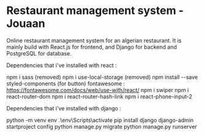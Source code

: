 # Restaurant management system - Jouaan

Online restaurant management system for an algerian restaurant. It is mainly build with React.js for frontend, and Django for backend and PostgreSQL for database.

Dependencies that i've installed with react :

npm i sass (removed)
npm i use-local-storage (removed)
npm install --save styled-components (for button)
fontawesome : <https://fontawesome.com/docs/web/use-with/react/>
npm i swiper
npm i react-router-dom
npm i react-router-hash-link
npm i react-phone-input-2

Dependencies that i've installed with django :

python -m venv env
.\env\Scripts\activate
pip install django
django-admin startproject config
python manage.py migrate
python manage.py runserver
